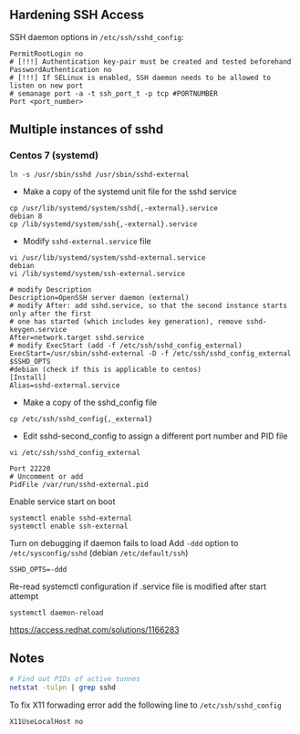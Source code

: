 ## Hardening SSH Access
SSH daemon options in `/etc/ssh/sshd_config`:
```
PermitRootLogin no
# [!!!] Authentication key-pair must be created and tested beforehand
PasswordAuthentication no
# [!!!] If SELinux is enabled, SSH daemon needs to be allowed to listen on new port
# semanage port -a -t ssh_port_t -p tcp #PORTNUMBER
Port <port_number>
```

## Multiple instances of sshd

### Centos 7 (systemd)

```
ln -s /usr/sbin/sshd /usr/sbin/sshd-external
```

* Make a copy of the systemd unit file for the sshd service
```
cp /usr/lib/systemd/system/sshd{,-external}.service
debian 8
cp /lib/systemd/system/ssh{,-external}.service
```

* Modify `sshd-external.service` file
```
vi /usr/lib/systemd/system/sshd-external.service
debian
vi /lib/systemd/system/ssh-external.service
```
```
# modify Description
Description=OpenSSH server daemon (external)
# modify After: add sshd.service, so that the second instance starts only after the first
# one has started (which includes key generation), remove sshd-keygen.service
After=network.target sshd.service
# modify ExecStart (add -f /etc/ssh/sshd_config_external)
ExecStart=/usr/sbin/sshd-external -D -f /etc/ssh/sshd_config_external $SSHD_OPTS
#debian (check if this is applicable to centos)
[Install]
Alias=sshd-external.service
```

* Make a copy of the sshd_config file 
```
cp /etc/ssh/sshd_config{,_external}
```

* Edit sshd-second_config to assign a different port number and PID file
```
vi /etc/ssh/sshd_config_external
```
```
Port 22220
# Uncomment or add
PidFile /var/run/sshd-external.pid
```

Enable service start on boot
```
systemctl enable sshd-external
systemctl enable ssh-external
```

Turn on debugging if daemon fails to load
Add `-ddd` option to `/etc/sysconfig/sshd` (debian `/etc/default/ssh`)
```
SSHD_OPTS=-ddd
```

Re-read systemctl configuration if .service file is modified after start attempt
```
systemctl daemon-reload
```

https://access.redhat.com/solutions/1166283

## Notes
``` bash
# Find out PIDs of active tunnes
netstat -tulpn | grep sshd
```
To fix X11 forwading error add the following line to `/etc/ssh/sshd_config`
```
X11UseLocalHost no
```
